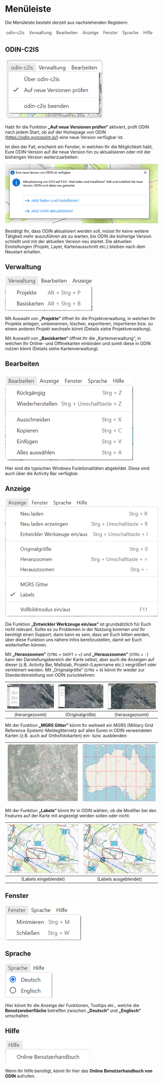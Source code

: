 # Menüleiste


Die Menüleiste besteht derzeit aus nachstehenden Registern:



![](images/Menueleiste.png)





## **ODIN-C2IS**

![](images/odin_c2is.png)



Habt Ihr die Funktion **„Auf neue Versionen prüfen“** aktiviert, prüft ODIN nach jedem Start, ob auf der Homepage von ODIN (<https://odin.syncpoint.io/>) eine neue Version verfügbar ist.



Ist dies der Fall, erscheint ein Fenster, in welchen Ihr die Möglichkeit habt, Eure ODIN-Version auf die neue Version hin zu aktualisieren oder mit der bisherigen Version weiterzuarbeiten:

![](images/odin_c2is_Aktualisierungsabfrage.png)



Bestätigt Ihr, dass ODIN aktualisiert werden soll, müsst Ihr keine weitere Tätigkeit mehr auszuführen als zu warten, bis ODIN die bisherige Version schließt und mit der aktuellen Version neu startet. Die aktuellen Einstellungen (Projekt, Layer, Kartenausschnitt etc.) bleiben nach dem Neustart erhalten.





## Verwaltung

![](images/Verwaltung.png)



Mit Auswahl von **„Projekte“** öffnet ihr die Projektverwaltung, in welchen Ihr Projekte anlegen, umbenennen, löschen, exportieren, importieren bzw. zu einem anderen Projekt wechseln könnt (Details siehe Projektverwaltung).

Mit Auswahl von **„Basiskarten“** öffnet ihr die „Kartenverwaltung“, in welchen Ihr Online- und Offlinekarten einbinden und somit diese in ODIN nutzen könnt (Details siehe Kartenverwaltung).





## **Bearbeiten**

![](images/Bearbeiten.png)



Hier sind die typischen Windows Funktionalitäten abgebildet. Diese sind auch über die Activity Bar verfügbar.





## **Anzeige**

![](images/Anzeige_1.png)



Die Funktion **„Entwickler Werkzeuge ein/aus“** ist grundsätzlich für Euch nicht relevant. Sollte es zu Problemen in der Nutzung kommen und Ihr benötigt einen Support, dann kann es sein, dass wir Euch bitten werden, über diese Funktion uns nähere Infos bereitzustellen, damit wir Euch weiterhelfen können.



Mit **„Heranzoomen“** (`STRG` + `SHIFT` + `=`) und **„Herauszoomen“** (`STRG` + `-`) kann der Darstellungsbereich der Karte selbst, aber auch die Anzeigen auf dieser (z.B. Activity Bar, Maßstab, Projekt-/Layername etc.) vergrößert oder verkleinert werden. Mit „Originalgröße“ (`STRG` + `0`) könnt Ihr wieder zur Standardeinstellung von ODIN zurückkehren:

| ![](images/Anzeige_2_Zoom_1.png) | ![](images/Anzeige_2_Zoom_2.png) | ![](images/Anzeige_2_Zoom_3.png) |
| :------------------------------: | :------------------------------: | :------------------------------: |
|          (herangezoomt)          |         (Originalgröße)          |         (herausgezoomt)          |



Mit der Funktion **„MGRS Gitter“** könnt Ihr weltweit ein MGRS (Military Grid Reference System)-Meldegitternetz auf allen Euren in ODIN verwendeten Karten (z.B. auch auf Orthofotokarten) ein- bzw. ausblenden:

| ![](images/Anzeige_3_MGRS_1.png) | ![](images/Anzeige_3_MGRS_2.png) |
| :------------------------------: | :------------------------------: |





Mit der Funktion **„Labels“** könnt Ihr in ODIN  wählen, ob die Modifier bei den Features auf der Karte mit angezeigt werden sollen oder nicht:

| ![](images/Anzeige_4_Labels_1.png) | ![](images/Anzeige_4_Labels_2.png) |
| :--------------------------------: | :--------------------------------: |
|       (Labels eingeblendet)        |       (Labels ausgeblendet)        |





## **Fenster**

![](images/Fenster.png)





## **Sprache**

![](images/Sprache.png)



Hier könnt Ihr die Anzeige der Funktionen, Tooltips etc., welche die **Benutzeroberfläche** betreffen zwischen **„Deutsch“** und **„Englisch“** umschalten.





## **Hilfe**

![](images/Hilfe.png)



Wenn Ihr Hilfe benötigt, könnt Ihr hier das **Online Benutzerhandbuch von ODIN** aufrufen.

